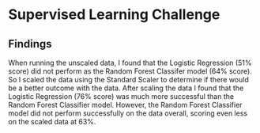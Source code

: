 # Supervised Learning Challenge
 
<h2> Findings</h2>
When running the unscaled data, I found that the Logistic Regression (51% score) did not perform as the Random Forest Classifer  model (64% score). So I scaled the data using the Standard Scaler to determine if there would be a better outcome with the data. After scaling the data I found that the Logistic Regression (76% score) was much more successful than the Random Forest Classifier model. However, the Random Forest Classifier model did not perform successfully on the data overall, scoring even less on the scaled data at 63%.
